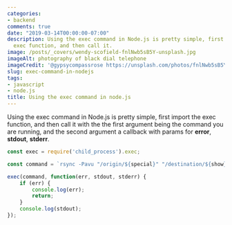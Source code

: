 ```yaml
---
categories:
- backend
comments: true
date: "2019-03-14T00:00:00-07:00"
description: Using the exec command in Node.js is pretty simple, first import the
  exec function, and then call it.
image: /posts/_covers/wendy-scofield-fnlNwb5sB5Y-unsplash.jpg
imageAlt: photography of black dial telephone
imageCredit: '@gypsycompassrose https://unsplash.com/photos/fnlNwb5sB5Y'
slug: exec-command-in-nodejs
tags:
- javascript
- node.js
title: Using the exec command in node.js
---
```


Using the exec command in Node.js is pretty simple, first import the exec function, and then call it with the the first argument being the command you are running, and the second argument a callback with params for **error**, **stdout**, **stderr**.

```javascript
const exec = require('child_process').exec;

const command = `rsync -Pavu "/origin/${special}" "/destination/${show}/"`;

exec(command, function(err, stdout, stderr) {
    if (err) {
        console.log(err);
        return;
    }
    console.log(stdout);
});
```
